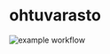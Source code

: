 # ohtuvarasto

![example workflow](https://github.com/pinjapa/ohtuvarasto/actions/workflows/WORKFLOW-FILE/badge.svg)
